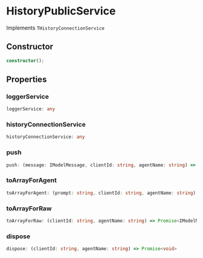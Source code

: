 # HistoryPublicService

Implements `THistoryConnectionService`

## Constructor

```ts
constructor();
```

## Properties

### loggerService

```ts
loggerService: any
```

### historyConnectionService

```ts
historyConnectionService: any
```

### push

```ts
push: (message: IModelMessage, clientId: string, agentName: string) => Promise<void>
```

### toArrayForAgent

```ts
toArrayForAgent: (prompt: string, clientId: string, agentName: string) => Promise<IModelMessage[]>
```

### toArrayForRaw

```ts
toArrayForRaw: (clientId: string, agentName: string) => Promise<IModelMessage[]>
```

### dispose

```ts
dispose: (clientId: string, agentName: string) => Promise<void>
```
